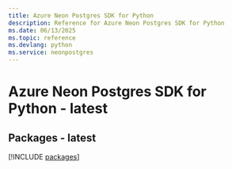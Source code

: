 ```yaml
---
title: Azure Neon Postgres SDK for Python
description: Reference for Azure Neon Postgres SDK for Python
ms.date: 06/13/2025
ms.topic: reference
ms.devlang: python
ms.service: neonpostgres
---
```

# Azure Neon Postgres SDK for Python - latest
## Packages - latest
[!INCLUDE [packages](neon-postgres-index.md)]